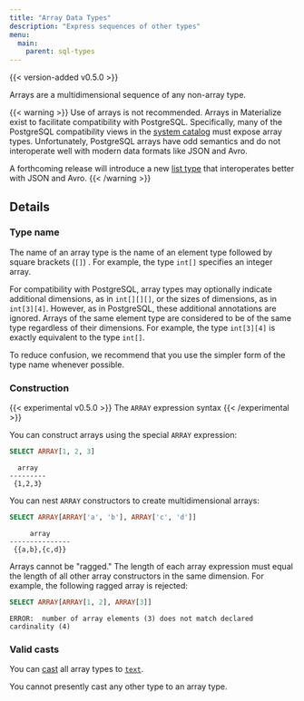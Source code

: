 ```yaml
---
title: "Array Data Types"
description: "Express sequences of other types"
menu:
  main:
    parent: sql-types
---
```


{{< version-added v0.5.0 >}}

Arrays are a multidimensional sequence of any non-array type.

{{< warning >}}
Use of arrays is not recommended. Arrays in Materialize exist to facilitate
compatibility with PostgreSQL. Specifically, many of the PostgreSQL
compatibility views in the [system catalog](/sql/system-tables) must expose
array types. Unfortunately, PostgreSQL arrays have odd semantics and do not
interoperate well with modern data formats like JSON and Avro.

A forthcoming release will introduce a new [list type](https://github.com/MaterializeInc/materialize/issues/2997) that interoperates better with JSON and Avro.
{{< /warning >}}

## Details

### Type name

The name of an array type is the name of an element type followed by square
brackets (`[]`) . For example, the type `int[]` specifies an integer array.

For compatibility with PostgreSQL, array types may optionally indicate
additional dimensions, as in `int[][][]`, or the sizes of dimensions, as in
`int[3][4]`. However, as in PostgreSQL, these additional annotations are
ignored. Arrays of the same element type are considered to be of the same type
regardless of their dimensions. For example, the type `int[3][4]` is exactly
equivalent to the type `int[]`.

To reduce confusion, we recommend that you use the simpler form of the type name
whenever possible.

### Construction

{{< experimental v0.5.0 >}}
The `ARRAY` expression syntax
{{< /experimental >}}

You can construct arrays using the special `ARRAY` expression:

```sql
SELECT ARRAY[1, 2, 3]
```
```nofmt
  array
---------
 {1,2,3}
```

You can nest `ARRAY` constructors to create multidimensional arrays:

```sql
SELECT ARRAY[ARRAY['a', 'b'], ARRAY['c', 'd']]
```
```nofmt
     array
---------------
 {{a,b},{c,d}}
```

Arrays cannot be "ragged." The length of each array expression must equal the
length of all other array constructors in the same dimension. For example, the
following ragged array is rejected:

```sql
SELECT ARRAY[ARRAY[1, 2], ARRAY[3]]
```
```nofmt
ERROR:  number of array elements (3) does not match declared cardinality (4)
```

### Valid casts

You can [cast](/sql/functions/cast) all array types to [`text`](/sql/types/text).

You cannot presently cast any other type to an array type.
